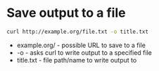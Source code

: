 # Save output to a file

```bash
curl http://example.org/file.txt -o title.txt
```

- example.org/ - possible URL to save to a file
- -o - asks curl to write output to a specified file
- title.txt - file path/name to write output to
